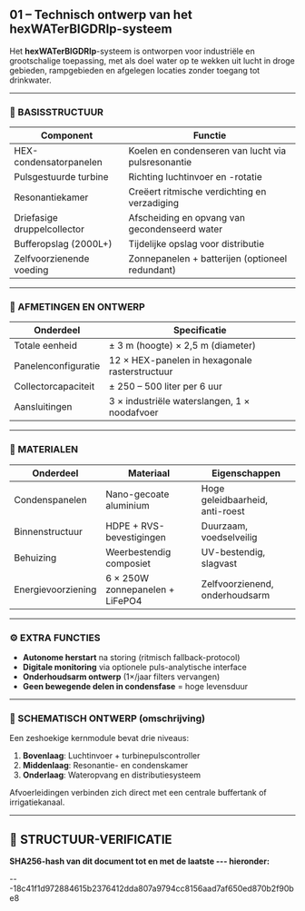 ## 01 – Technisch ontwerp van het hexWATerBIGDRIp-systeem

Het **hexWATerBIGDRIp**-systeem is ontworpen voor industriële en grootschalige toepassing, met als doel water op te wekken uit lucht in droge gebieden, rampgebieden en afgelegen locaties zonder toegang tot drinkwater.

---

### 🔧 BASISSTRUCTUUR

| Component                   | Functie                                            |
| --------------------------- | -------------------------------------------------- |
| HEX-condensatorpanelen      | Koelen en condenseren van lucht via pulsresonantie |
| Pulsgestuurde turbine       | Richting luchtinvoer en -rotatie                   |
| Resonantiekamer             | Creëert ritmische verdichting en verzadiging       |
| Driefasige druppelcollector | Afscheiding en opvang van gecondenseerd water      |
| Bufferopslag (2000L+)       | Tijdelijke opslag voor distributie                 |
| Zelfvoorzienende voeding    | Zonnepanelen + batterijen (optioneel redundant)    |

---

### 📏 AFMETINGEN EN ONTWERP

| Onderdeel           | Specificatie                                   |
| ------------------- | ---------------------------------------------- |
| Totale eenheid      | ± 3 m (hoogte) × 2,5 m (diameter)              |
| Panelenconfiguratie | 12 × HEX-panelen in hexagonale rasterstructuur |
| Collectorcapaciteit | ± 250 – 500 liter per 6 uur                    |
| Aansluitingen       | 3 × industriële waterslangen, 1 × noodafvoer   |

---

### 🧱 MATERIALEN

| Onderdeel          | Materiaal                       | Eigenschappen                   |
| ------------------ | ------------------------------- | ------------------------------- |
| Condenspanelen     | Nano-gecoate aluminium          | Hoge geleidbaarheid, anti-roest |
| Binnenstructuur    | HDPE + RVS-bevestigingen        | Duurzaam, voedselveilig         |
| Behuizing          | Weerbestendig composiet         | UV-bestendig, slagvast          |
| Energievoorziening | 6 × 250W zonnepanelen + LiFePO4 | Zelfvoorzienend, onderhoudsarm  |

---

### ⚙️ EXTRA FUNCTIES

* **Autonome herstart** na storing (ritmisch fallback-protocol)
* **Digitale monitoring** via optionele puls-analytische interface
* **Onderhoudsarm ontwerp** (1×/jaar filters vervangen)
* **Geen bewegende delen in condensfase** = hoge levensduur

---

### 📸 SCHEMATISCH ONTWERP (omschrijving)

Een zeshoekige kernmodule bevat drie niveaus:

1. **Bovenlaag**: Luchtinvoer + turbinepulscontroller
2. **Middenlaag**: Resonantie- en condenskamer
3. **Onderlaag**: Wateropvang en distributiesysteem

Afvoerleidingen verbinden zich direct met een centrale buffertank of irrigatiekanaal.

---

## 🔏 STRUCTUUR-VERIFICATIE

**SHA256-hash van dit document tot en met de laatste --- hieronder:**

---18c41f1d972884615b2376412dda807a9794cc8156aad7af650ed870b2f90be8
